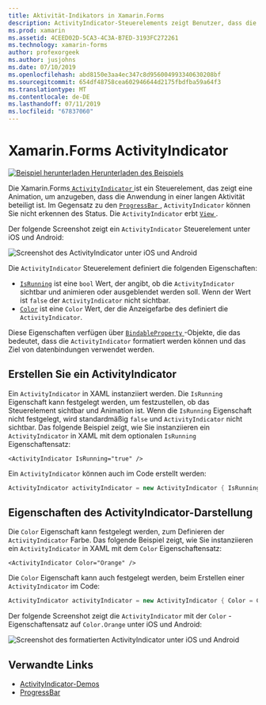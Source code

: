 ```yaml
---
title: Aktivität-Indikators in Xamarin.Forms
description: ActivityIndicator-Steuerelements zeigt Benutzer, dass die Anwendung in einer langen Aktivität beteiligt ist, ohne dass darauf ausgeführt. In diesem Artikel wird erläutert, wie ein ActivityIndicator in XAML und Code verwendet wird.
ms.prod: xamarin
ms.assetid: 4CEED02D-5CA3-4C3A-B7ED-3193FC272261
ms.technology: xamarin-forms
author: profexorgeek
ms.author: jusjohns
ms.date: 07/10/2019
ms.openlocfilehash: abd8150e3aa4ec347c8d956004993340630208bf
ms.sourcegitcommit: 654df48758cea602946644d2175fbdfba59a64f3
ms.translationtype: MT
ms.contentlocale: de-DE
ms.lasthandoff: 07/11/2019
ms.locfileid: "67837060"
---
```

# <a name="xamarinforms-activityindicator"></a>Xamarin.Forms ActivityIndicator
[![Beispiel herunterladen](~/media/shared/download.png) Herunterladen des Beispiels](https://github.com/xamarin/xamarin-forms-samples/tree/master/UserInterface/ActivityIndicatorDemos)

Die Xamarin.Forms[ `ActivityIndicator` ](xref:Xamarin.Forms.ActivityIndicator) ist ein Steuerelement, das zeigt eine Animation, um anzugeben, dass die Anwendung in einer langen Aktivität beteiligt ist. Im Gegensatz zu den [ `ProgressBar` ](xref:Xamarin.Forms.ProgressBar), `ActivityIndicator` können Sie nicht erkennen des Status. Die `ActivityIndicator` erbt [ `View` ](xref:Xamarin.Forms.View).

Der folgende Screenshot zeigt ein `ActivityIndicator` Steuerelement unter iOS und Android:

![Screenshot des ActivityIndicator unter iOS und Android](activityindicator-images/activityindicators-default.png "Screenshot des ActivityIndicator unter iOS und Android")

Die `ActivityIndicator` Steuerelement definiert die folgenden Eigenschaften:

* [`IsRunning`](xref:Xamarin.Forms.ActivityIndicator.IsRunning) ist eine `bool` Wert, der angibt, ob die `ActivityIndicator` sichtbar und animieren oder ausgeblendet werden soll. Wenn der Wert ist `false` der `ActivityIndicator` nicht sichtbar.
* [`Color`](xref:Xamarin.Forms.ActivityIndicator.Color) ist eine `Color` Wert, der die Anzeigefarbe des definiert die `ActivityIndicator`.

Diese Eigenschaften verfügen über [ `BindableProperty` ](xref:Xamarin.Forms.BindableProperty) -Objekte, die das bedeutet, dass die `ActivityIndicator` formatiert werden können und das Ziel von datenbindungen verwendet werden.

## <a name="create-an-activityindicator"></a>Erstellen Sie ein ActivityIndicator

Ein `ActivityIndicator` in XAML instanziiert werden. Die `IsRunning` Eigenschaft kann festgelegt werden, um festzustellen, ob das Steuerelement sichtbar und Animation ist. Wenn die `IsRunning` Eigenschaft nicht festgelegt, wird standardmäßig `false` und `ActivityIndicator` nicht sichtbar. Das folgende Beispiel zeigt, wie Sie instanziieren ein `ActivityIndicator` in XAML mit dem optionalen `IsRunning` Eigenschaftensatz:

```xaml
<ActivityIndicator IsRunning="true" />
```

Ein `ActivityIndicator` können auch im Code erstellt werden:

```csharp
ActivityIndicator activityIndicator = new ActivityIndicator { IsRunning = true };
```

## <a name="activityindicator-appearance-properties"></a>Eigenschaften des ActivityIndicator-Darstellung

Die `Color` Eigenschaft kann festgelegt werden, zum Definieren der `ActivityIndicator` Farbe. Das folgende Beispiel zeigt, wie Sie instanziieren ein `ActivityIndicator` in XAML mit dem `Color` Eigenschaftensatz:

```xaml
<ActivityIndicator Color="Orange" />
```

Die `Color` Eigenschaft kann auch festgelegt werden, beim Erstellen einer `ActivityIndicator` im Code:

```csharp
ActivityIndicator activityIndicator = new ActivityIndicator { Color = Color.Orange };
```

Der folgende Screenshot zeigt die `ActivityIndicator` mit der `Color` -Eigenschaftensatz auf `Color.Orange` unter iOS und Android:

![Screenshot des formatierten ActivityIndicator unter iOS und Android](activityindicator-images/activityindicators-styled.png "Screenshot des formatierten ActivityIndicator unter iOS und Android")

## <a name="related-links"></a>Verwandte Links

* [ActivityIndicator-Demos](https://github.com/xamarin/xamarin-forms-samples/tree/master/UserInterface/ActivityIndicatorDemos)
* [ProgressBar](~/xamarin-forms/user-interface/progressbar.md)
